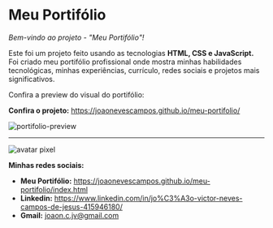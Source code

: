 # Meu Portifólio
 *Bem-vindo ao projeto - "Meu Portifólio"!*
 
 Este foi um projeto feito usando as tecnologias __HTML, CSS e JavaScript.__ Foi criado meu portifólio profissional onde mostra minhas habilidades tecnológicas, minhas experiências, currículo, redes sociais e projetos mais significativos. 
 
 Confira a preview do visual do portifólio:
 

 
 __Confira o projeto:__ https://joaonevescampos.github.io/meu-portifolio/

 ![portifolio-preview](https://github.com/joaonevescampos/projeto-hockey/assets/126534395/c383ac76-3db7-4efd-8214-1feb13f96878)
 
 ---
 ![avatar pixel](https://github.com/joaonevescampos/meu-portifolio/assets/126534395/144870f1-a22b-45c2-84cf-819d2f79d5f1)
 
 __Minhas redes sociais:__
 
  * __Meu Portifólio:__ https://joaonevescampos.github.io/meu-portifolio/index.html
 * __Linkedin:__ https://www.linkedin.com/in/jo%C3%A3o-victor-neves-campos-de-jesus-415946180/
 * __Gmail:__ joaon.c.jv@gmail.com



 

